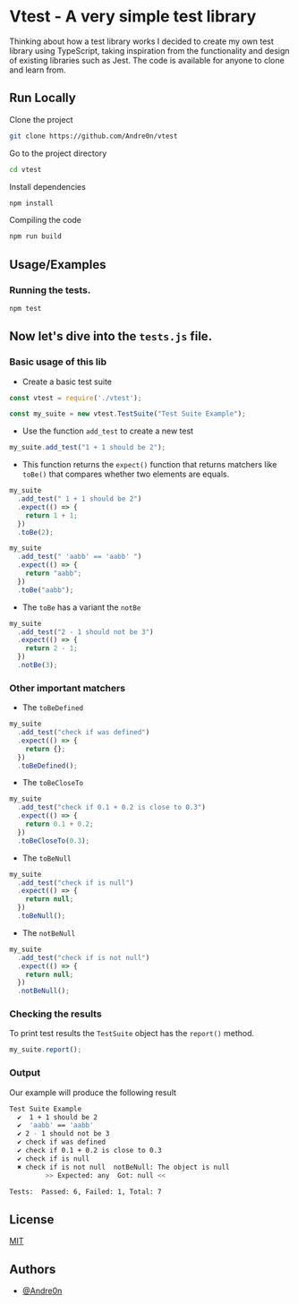 
# Vtest - A very simple test library

Thinking about how a test library works I decided to create my own test library using TypeScript, taking inspiration from the functionality and design of existing libraries such as Jest. The code is available for anyone to clone and learn from.


## Run Locally

Clone the project

```bash
git clone https://github.com/Andre0n/vtest
```

Go to the project directory

```bash
cd vtest
```

Install dependencies

```bash
npm install
```

Compiling the code

```bash
npm run build
```

## Usage/Examples



### Running the tests.

```sh
npm test
```
## Now let's dive into the `tests.js` file.

### Basic usage of this lib

- Create a basic test suite

```javascript
const vtest = require('./vtest');

const my_suite = new vtest.TestSuite("Test Suite Example");
```

- Use the function `add_test` to create a new test

```javascript
my_suite.add_test("1 + 1 should be 2");
```

- This function returns the `expect()` function that returns matchers like `toBe()` that compares whether two elements are equals.

```javascript
my_suite
  .add_test(" 1 + 1 should be 2")
  .expect(() => {
    return 1 + 1;
  })
  .toBe(2);

my_suite
  .add_test(" 'aabb' == 'aabb' ")
  .expect(() => {
    return "aabb";
  })
  .toBe("aabb");
```

- The `toBe` has a variant the `notBe`

```javascript
my_suite
  .add_test("2 - 1 should not be 3")
  .expect(() => {
    return 2 - 1;
  })
  .notBe(3);
```

### Other important matchers

- The `toBeDefined`

```javascript
my_suite
  .add_test("check if was defined")
  .expect(() => {
    return {};
  })
  .toBeDefined();
```

- The `toBeCloseTo`

```javascript
my_suite
  .add_test("check if 0.1 + 0.2 is close to 0.3")
  .expect(() => {
    return 0.1 + 0.2;
  })
  .toBeCloseTo(0.3);
```

- The `toBeNull`

```javascript
my_suite
  .add_test("check if is null")
  .expect(() => {
    return null;
  })
  .toBeNull();
```

- The `notBeNull`

```javascript
my_suite
  .add_test("check if is not null")
  .expect(() => {
    return null;
  })
  .notBeNull();
```

### Checking the results

To print test results the `TestSuite` object has the `report()` method.

```javascript
my_suite.report();
```

### Output

Our example will produce the following result

```bash
Test Suite Example
  ✔  1 + 1 should be 2
  ✔  'aabb' == 'aabb'
  ✔ 2 - 1 should not be 3
  ✔ check if was defined
  ✔ check if 0.1 + 0.2 is close to 0.3
  ✔ check if is null
  ✖ check if is not null  notBeNull: The object is null
         >> Expected: any  Got: null <<

Tests:  Passed: 6, Failed: 1, Total: 7
```

## License

[MIT](https://choosealicense.com/licenses/mit/)


## Authors

- [@Andre0n](https://www.github.com/Andre0n)

